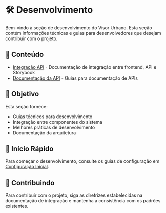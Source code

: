 # 🛠️ Desenvolvimento

Bem-vindo à seção de desenvolvimento do Visor Urbano. Esta seção contém informações técnicas e guias para desenvolvedores que desejam contribuir com o projeto.

## 📖 Conteúdo

- [Integração API](./api-integration.md) - Documentação de integração entre frontend, API e Storybook
- [Documentação da API](./api-documentation.md) - Guias para documentação de APIs

## 🎯 Objetivo

Esta seção fornece:

- Guias técnicos para desenvolvimento
- Integração entre componentes do sistema
- Melhores práticas de desenvolvimento
- Documentação da arquitetura

## 🚀 Início Rápido

Para começar o desenvolvimento, consulte os guias de configuração em [Configuração Inicial](../getting-started/quick-setup.md).

## 🤝 Contribuindo

Para contribuir com o projeto, siga as diretrizes estabelecidas na documentação de integração e mantenha a consistência com os padrões existentes.
